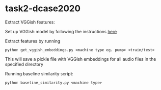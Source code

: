 # task2-dcase2020

Extract VGGish features:

Set up VGGish model by following the instructions [here](https://github.com/tensorflow/models/tree/master/research/audioset/vggish)

Extract features by running 

`python get_vggish_embeddings.py <machine type eg. pump> <train/test>`

This will save a pickle file with VGGish embeddings for all audio files in the specified directory

Running baseline similarity script:

`python baseline_similarity.py <machine type>`
